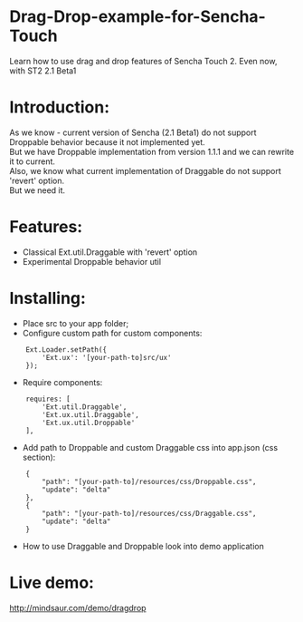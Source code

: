 Drag-Drop-example-for-Sencha-Touch
==================================

Learn how to use drag and drop features of Sencha Touch 2. Even now, with ST2 2.1 Beta1

Introduction:
=============
As we know - current version of Sencha (2.1 Beta1) do not support Droppable behavior because it not implemented yet.  
But we have Droppable implementation from version 1.1.1 and we can rewrite it to current.  
Also, we know what current implementation of Draggable do not support 'revert' option.  
But we need it.


Features:
=========
- Classical Ext.util.Draggable with 'revert' option
- Experimental Droppable behavior util


Installing:
===========
- Place src to your app folder;
- Configure custom path for custom components: 
<!-- language: lang-js -->
        
        Ext.Loader.setPath({
            'Ext.ux': '[your-path-to]src/ux'
        });
- Require components:
<!-- language: lang-js -->
        
        requires: [
            'Ext.util.Draggable',
            'Ext.ux.util.Draggable',
            'Ext.ux.util.Droppable'
        ],
- Add path to Droppable and custom Draggable css into app.json (css section):
<!-- language: lang-js -->
        
        {
            "path": "[your-path-to]/resources/css/Droppable.css",
            "update": "delta"
        },
        {
            "path": "[your-path-to]/resources/css/Draggable.css",
            "update": "delta"
        }
- How to use Draggable and Droppable look into demo application  


Live demo: 
==========
http://mindsaur.com/demo/dragdrop
